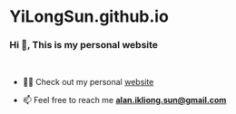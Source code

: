# YiLongSun.github.io

<h3 align="left">Hi 👋, This is my personal website</h3>
<br>

- 👨‍💻 Check out my personal [website](https://yilongsun.github.io/)

- 📫 Feel free to reach me **alan.ikliong.sun@gmail.com**